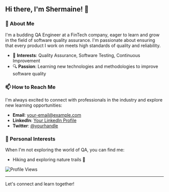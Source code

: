 ## Hi there, I'm Shermaine! 👋

### 🚀 About Me
I'm a budding QA Engineer at a FinTech company, eager to learn and grow in the field of software quality assurance. I'm passionate about ensuring that every product I work on meets high standards of quality and reliability.

- 🌟 **Interests**: Quality Assurance, Software Testing, Continuous Improvement
- 🔍 **Passion**: Learning new technologies and methodologies to improve software quality

### 📫 How to Reach Me
I'm always excited to connect with professionals in the industry and explore new learning opportunities:

- **Email**: [your-email@example.com](mailto:your-email@example.com)
- **LinkedIn**: [Your LinkedIn Profile](https://linkedin.com/in/yourprofile)
- **Twitter**: [@yourhandle](https://twitter.com/yourhandle)

### 🌱 Personal Interests
When I'm not exploring the world of QA, you can find me:

- Hiking and exploring nature trails 🥾

![Profile Views](https://komarev.com/ghpvc/?username=thisissher&color=blue)

---

Let's connect and learn together!
